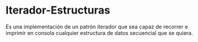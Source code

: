 # Iterador-Estructuras
Es una implementación de un patrón iterador que sea capaz de recorrer e imprimir en consola cualquier estructura de datos secuencial que se quiera.
